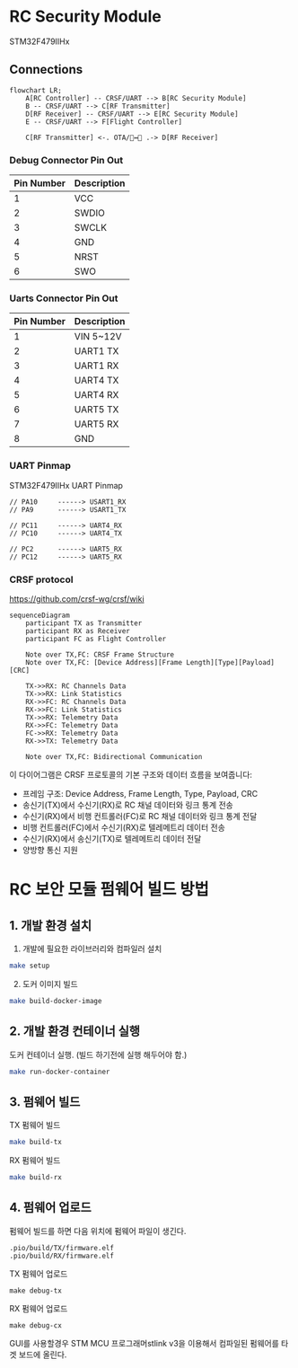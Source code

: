 # RC Security Module

STM32F479IIHx

## Connections

```mermaid
flowchart LR;
    A[RC Controller] -- CRSF/UART --> B[RC Security Module]
    B -- CRSF/UART --> C[RF Transmitter]
    D[RF Receiver] -- CRSF/UART --> E[RC Security Module]
    E -- CRSF/UART --> F[Flight Controller]

    C[RF Transmitter] <-. OTA/📡↔️📡 .-> D[RF Receiver]
```

### Debug Connector Pin Out

| Pin Number | Description |
|------------|-------------|
| 1          | VCC         |
| 2          | SWDIO       |
| 3          | SWCLK       |
| 4          | GND         |
| 5          | NRST        |
| 6          | SWO         |

### Uarts Connector Pin Out

| Pin Number | Description |
|------------|-------------|
| 1          | VIN 5~12V   |
| 2          | UART1 TX    |
| 3          | UART1 RX    |
| 4          | UART4 TX    |
| 5          | UART4 RX    |
| 6          | UART5 TX    |
| 7          | UART5 RX    |
| 8          | GND         |

### UART Pinmap

STM32F479IIHx UART Pinmap

```
// PA10     ------> USART1_RX
// PA9      ------> USART1_TX

// PC11     ------> UART4_RX
// PC10     ------> UART4_TX

// PC2      ------> UART5_RX
// PC12     ------> UART5_RX
```

### CRSF protocol

https://github.com/crsf-wg/crsf/wiki

```mermaid
sequenceDiagram
    participant TX as Transmitter
    participant RX as Receiver
    participant FC as Flight Controller

    Note over TX,FC: CRSF Frame Structure
    Note over TX,FC: [Device Address][Frame Length][Type][Payload][CRC]

    TX->>RX: RC Channels Data
    TX->>RX: Link Statistics
    RX->>FC: RC Channels Data
    RX->>FC: Link Statistics
    TX->>RX: Telemetry Data
    RX->>FC: Telemetry Data
    FC->>RX: Telemetry Data
    RX->>TX: Telemetry Data

    Note over TX,FC: Bidirectional Communication
```

이 다이어그램은 CRSF 프로토콜의 기본 구조와 데이터 흐름을 보여줍니다:
- 프레임 구조: Device Address, Frame Length, Type, Payload, CRC
- 송신기(TX)에서 수신기(RX)로 RC 채널 데이터와 링크 통계 전송
- 수신기(RX)에서 비행 컨트롤러(FC)로 RC 채널 데이터와 링크 통계 전달
- 비행 컨트롤러(FC)에서 수신기(RX)로 텔레메트리 데이터 전송
- 수신기(RX)에서 송신기(TX)로 텔레메트리 데이터 전달
- 양방향 통신 지원

# RC 보안 모듈 펌웨어 빌드 방법 

## 1. 개발 환경 설치 

1. 개발에 필요한 라이브러리와 컴파일러 설치 

```sh
make setup
```

2. 도커 이미지 빌드

```sh
make build-docker-image
```

## 2. 개발 환경 컨테이너 실행

도커 컨테이너 실행. (빌드 하기전에 실행 해두어야 함.)

```sh
make run-docker-container
```

## 3. 펌웨어 빌드

TX 펌웨어 빌드
```sh
make build-tx
```

RX 펌웨어 빌드
```sh
make build-rx
```

## 4. 펌웨어 업로드

펌웨어 빌드를 하면 다음 위치에 펌웨어 파일이 생긴다.

```
.pio/build/TX/firmware.elf
.pio/build/RX/firmware.elf
```

TX 펌웨어 업로드

```
make debug-tx
```

RX 펌웨어 업로드

```
make debug-cx
```

GUI를 사용할경우 STM MCU 프로그래머stlink v3을 이용해서 컴파일된 펌웨어를 타겟 보드에 올린다.
